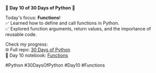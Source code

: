 🚀 **Day 10 of 30 Days of Python** 🌟  

Today's focus: **Functions**!  
✅ Learned how to define and call functions in Python.  
✅ Explored function arguments, return values, and the importance of reusable code.  


Check my progress:  
🌐 Full repo: [30 Days of Python](https://github.com/codewithtanvir/30-days-of-Python)  
📂 Day 10 notebook: [Functions](https://github.com/codewithtanvir/30-days-of-Python/tree/main/Day%2010)  

#Python #30DaysOfPython #Day10 #Functions  
